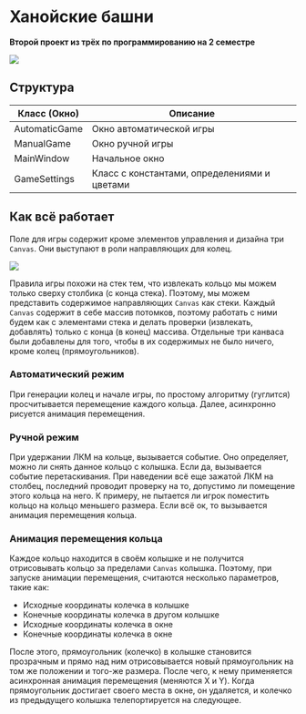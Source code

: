 # Ханойские башни
**Второй проект из трёх по программированию на 2 семестре**

![](https://sun9-21.userapi.com/impg/4Y8cD0s4aqbBelXoinnj3zngL6cc252Jb2AYhQ/XVVGYO374wo.jpg?size=800x478&quality=96&sign=be4f584be457ae72125cc12dfe3ad66a&type=album)

## Структура
|Класс (Окно) | Описание|
| ------------ | ------------ |
|AutomaticGame|Окно автоматической игры|
|ManualGame|Окно ручной игры|
|MainWindow|Начальное окно|
|GameSettings|Класс с константами, определениями и цветами|

## Как всё работает

Поле для игры содержит кроме элементов управления и дизайна три ``Canvas``. Они выступают в роли направляющих для колец. 

![](https://sun9-81.userapi.com/impg/R6V3NpK96wnNAb0vgOTLhyB6VZfkykaEqfu4NA/RFyQeWpNO8o.jpg?size=735x437&quality=96&sign=2449dc72c8599705834a5514ccdc9e4a&type=album)

Правила игры похожи на стек тем, что извлекать кольцо мы можем только сверху столбика (с конца стека). Поэтому, мы можем представить содержимое направляющих ``Canvas`` как стеки. Каждый ``Canvas`` содержит в себе массив потомков, поэтому работать с ними будем как с элементами стека и делать проверки (извлекать, добавлять) только с конца (в конец) массива. Отдельные три канваса были добавлены для того, чтобы в их содержимых не было ничего, кроме колец (прямоугольников). 

### Автоматический режим
При генерации колец и начале игры, по простому алгоритму (гуглится) просчитывается перемещение каждого кольца. Далее, асинхронно рисуется анимация перемещения. 
### Ручной режим
При удержании ЛКМ на кольце, вызывается событие. Оно определяет, можно ли снять данное кольцо с колышка. Если да, вызывается событие перетаскивания. 
При наведении всё еще зажатой ЛКМ на столбец, последний проводит проверку на то, допустимо ли помещение этого кольца на него. К примеру, не пытается ли игрок поместить кольцо на кольцо меньшего размера. Если всё ок, то вызывается анимация перемещения кольца. 
### Анимация перемещения кольца
Каждое кольцо находится в своём колышке и не получится отрисовывать кольцо за пределами ``Canvas`` колышка.  Поэтому, при запуске анимации перемещения, считаются несколько параметров, такие как:
- Исходные координаты колечка в колышке
- Конечные координаты колечка в другом колышке
- Исходные координаты колечка в окне
- Конечные координаты колечка в окне

После этого, прямоугольник (колечко) в колышке становится прозрачным и прямо над ним отрисовывается новый прямоугольник на том же положении и того-же размера. После чего, к нему применяется асинхронная анимация перемещения (меняются X и Y). Когда прямоугольник достигает своего места в окне, он удаляется, и колечко из предыдущего колышка телепортируется на следующее.
